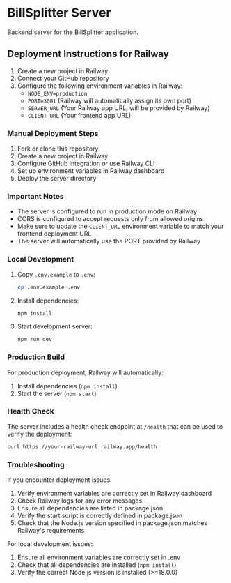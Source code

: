 # BillSplitter Server

Backend server for the BillSplitter application.

## Deployment Instructions for Railway

1. Create a new project in Railway
2. Connect your GitHub repository
3. Configure the following environment variables in Railway:
   - `NODE_ENV=production`
   - `PORT=3001` (Railway will automatically assign its own port)
   - `SERVER_URL` (Your Railway app URL, will be provided by Railway)
   - `CLIENT_URL` (Your frontend app URL)

### Manual Deployment Steps

1. Fork or clone this repository
2. Create a new project in Railway
3. Configure GitHub integration or use Railway CLI
4. Set up environment variables in Railway dashboard
5. Deploy the server directory

### Important Notes

- The server is configured to run in production mode on Railway
- CORS is configured to accept requests only from allowed origins
- Make sure to update the `CLIENT_URL` environment variable to match your frontend deployment URL
- The server will automatically use the PORT provided by Railway

### Local Development

1. Copy `.env.example` to `.env`:
   ```bash
   cp .env.example .env
   ```

2. Install dependencies:
   ```bash
   npm install
   ```

3. Start development server:
   ```bash
   npm run dev
   ```

### Production Build

For production deployment, Railway will automatically:
1. Install dependencies (`npm install`)
2. Start the server (`npm start`)

### Health Check

The server includes a health check endpoint at `/health` that can be used to verify the deployment:
```bash
curl https://your-railway-url.railway.app/health
```

### Troubleshooting

If you encounter deployment issues:

1. Verify environment variables are correctly set in Railway dashboard
2. Check Railway logs for any error messages
3. Ensure all dependencies are listed in package.json
4. Verify the start script is correctly defined in package.json
5. Check that the Node.js version specified in package.json matches Railway's requirements

For local development issues:
1. Ensure all environment variables are correctly set in .env
2. Check that all dependencies are installed (`npm install`)
3. Verify the correct Node.js version is installed (>=18.0.0)
